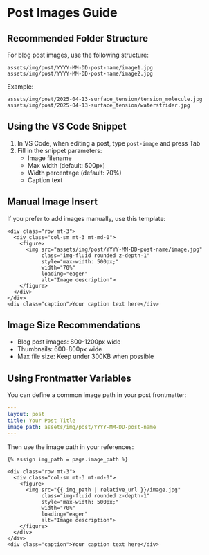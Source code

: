 # Post Images Guide

## Recommended Folder Structure

For blog post images, use the following structure:

```
assets/img/post/YYYY-MM-DD-post-name/image1.jpg
assets/img/post/YYYY-MM-DD-post-name/image2.jpg
```

Example:

```
assets/img/post/2025-04-13-surface_tension/tension_molecule.jpg
assets/img/post/2025-04-13-surface_tension/waterstrider.jpg
```

## Using the VS Code Snippet

1. In VS Code, when editing a post, type `post-image` and press Tab
2. Fill in the snippet parameters:
   - Image filename
   - Max width (default: 500px)
   - Width percentage (default: 70%)
   - Caption text

## Manual Image Insert

If you prefer to add images manually, use this template:

```liquid
<div class="row mt-3">
  <div class="col-sm mt-3 mt-md-0">
    <figure>
      <img src="assets/img/post/YYYY-MM-DD-post-name/image.jpg" 
           class="img-fluid rounded z-depth-1" 
           style="max-width: 500px;" 
           width="70%" 
           loading="eager"
           alt="Image description">
    </figure>
  </div>
</div>
<div class="caption">Your caption text here</div>
```

## Image Size Recommendations

- Blog post images: 800-1200px wide
- Thumbnails: 600-800px wide
- Max file size: Keep under 300KB when possible

## Using Frontmatter Variables

You can define a common image path in your post frontmatter:

```yaml
---
layout: post
title: Your Post Title
image_path: assets/img/post/YYYY-MM-DD-post-name
---
```

Then use the image path in your references:

```liquid
{% assign img_path = page.image_path %}

<div class="row mt-3">
  <div class="col-sm mt-3 mt-md-0">
    <figure>
      <img src="{{ img_path | relative_url }}/image.jpg" 
           class="img-fluid rounded z-depth-1" 
           style="max-width: 500px;" 
           width="70%" 
           loading="eager"
           alt="Image description">
    </figure>
  </div>
</div>
<div class="caption">Your caption text here</div>
```
